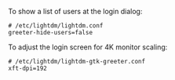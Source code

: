 To show a list of users at the login dialog:

    # /etc/lightdm/lightdm.conf
    greeter-hide-users=false

To adjust the login screen for 4K monitor scaling:

    # /etc/lightdm/lightdm-gtk-greeter.conf
    xft-dpi=192
